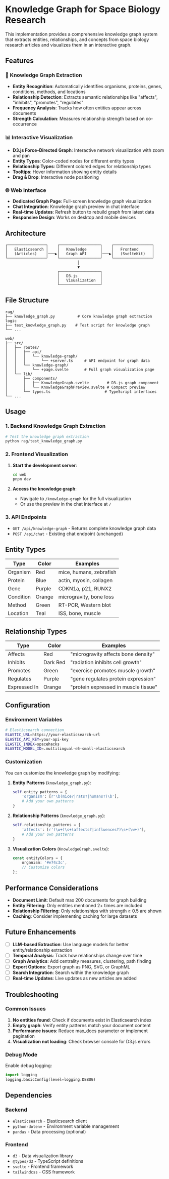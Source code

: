 # Knowledge Graph for Space Biology Research

This implementation provides a comprehensive knowledge graph system that extracts entities, relationships, and concepts from space biology research articles and visualizes them in an interactive graph.

## Features

### 🧠 Knowledge Graph Extraction
- **Entity Recognition**: Automatically identifies organisms, proteins, genes, conditions, methods, and locations
- **Relationship Detection**: Extracts semantic relationships like "affects", "inhibits", "promotes", "regulates"
- **Frequency Analysis**: Tracks how often entities appear across documents
- **Strength Calculation**: Measures relationship strength based on co-occurrence

### 📊 Interactive Visualization
- **D3.js Force-Directed Graph**: Interactive network visualization with zoom and pan
- **Entity Types**: Color-coded nodes for different entity types
- **Relationship Types**: Different colored edges for relationship types
- **Tooltips**: Hover information showing entity details
- **Drag & Drop**: Interactive node positioning

### 🌐 Web Interface
- **Dedicated Graph Page**: Full-screen knowledge graph visualization
- **Chat Integration**: Knowledge graph preview in chat interface
- **Real-time Updates**: Refresh button to rebuild graph from latest data
- **Responsive Design**: Works on desktop and mobile devices

## Architecture

```
┌─────────────────┐    ┌──────────────────┐    ┌─────────────────┐
│   Elasticsearch │    │   Knowledge      │    │   Frontend      │
│   (Articles)    │───▶│   Graph API      │───▶│   (SvelteKit)   │
└─────────────────┘    └──────────────────┘    └─────────────────┘
                                │
                                ▼
                       ┌──────────────────┐
                       │   D3.js          │
                       │   Visualization  │
                       └──────────────────┘
```

## File Structure

```
rag/
├── knowledge_graph.py          # Core knowledge graph extraction logic
├── test_knowledge_graph.py    # Test script for knowledge graph
└── ...

web/
├── src/
│   ├── routes/
│   │   ├── api/
│   │   │   └── knowledge-graph/
│   │   │       └── +server.ts     # API endpoint for graph data
│   │   └── knowledge-graph/
│   │       └── +page.svelte       # Full graph visualization page
│   └── lib/
│       ├── components/
│       │   ├── KnowledgeGraph.svelte        # D3.js graph component
│       │   └── KnowledgeGraphPreview.svelte # Compact preview
│       └── types.ts                        # TypeScript interfaces
└── ...
```

## Usage

### 1. Backend Knowledge Graph Extraction

```python
# Test the knowledge graph extraction
python rag/test_knowledge_graph.py
```

### 2. Frontend Visualization

1. **Start the development server**:
   ```bash
   cd web
   pnpm dev
   ```

2. **Access the knowledge graph**:
   - Navigate to `/knowledge-graph` for the full visualization
   - Or use the preview in the chat interface at `/`

### 3. API Endpoints

- `GET /api/knowledge-graph` - Returns complete knowledge graph data
- `POST /api/chat` - Existing chat endpoint (unchanged)

## Entity Types

| Type | Color | Examples |
|------|-------|----------|
| Organism | Red | mice, humans, zebrafish |
| Protein | Blue | actin, myosin, collagen |
| Gene | Purple | CDKN1a, p21, RUNX2 |
| Condition | Orange | microgravity, bone loss |
| Method | Green | RT-PCR, Western blot |
| Location | Teal | ISS, bone, muscle |

## Relationship Types

| Type | Color | Examples |
|------|-------|----------|
| Affects | Red | "microgravity affects bone density" |
| Inhibits | Dark Red | "radiation inhibits cell growth" |
| Promotes | Green | "exercise promotes muscle growth" |
| Regulates | Purple | "gene regulates protein expression" |
| Expressed In | Orange | "protein expressed in muscle tissue" |

## Configuration

### Environment Variables

```bash
# Elasticsearch connection
ELASTIC_URL=https://your-elasticsearch-url
ELASTIC_API_KEY=your-api-key
ELASTIC_INDEX=spacehacks
ELASTIC_MODEL_ID=.multilingual-e5-small-elasticsearch
```

### Customization

You can customize the knowledge graph by modifying:

1. **Entity Patterns** (`knowledge_graph.py`):
   ```python
   self.entity_patterns = {
       'organism': [r'\b(mice?|rats?|humans?)\b'],
       # Add your own patterns
   }
   ```

2. **Relationship Patterns** (`knowledge_graph.py`):
   ```python
   self.relationship_patterns = {
       'affects': [r'(\w+)\s+(affects?|influences?)\s+(\w+)'],
       # Add your own patterns
   }
   ```

3. **Visualization Colors** (`KnowledgeGraph.svelte`):
   ```typescript
   const entityColors = {
       organism: '#e74c3c',
       // Customize colors
   };
   ```

## Performance Considerations

- **Document Limit**: Default max 200 documents for graph building
- **Entity Filtering**: Only entities mentioned 2+ times are included
- **Relationship Filtering**: Only relationships with strength ≥ 0.5 are shown
- **Caching**: Consider implementing caching for large datasets

## Future Enhancements

- [ ] **LLM-based Extraction**: Use language models for better entity/relationship extraction
- [ ] **Temporal Analysis**: Track how relationships change over time
- [ ] **Graph Analytics**: Add centrality measures, clustering, path finding
- [ ] **Export Options**: Export graph as PNG, SVG, or GraphML
- [ ] **Search Integration**: Search within the knowledge graph
- [ ] **Real-time Updates**: Live updates as new articles are added

## Troubleshooting

### Common Issues

1. **No entities found**: Check if documents exist in Elasticsearch index
2. **Empty graph**: Verify entity patterns match your document content
3. **Performance issues**: Reduce max_docs parameter or implement pagination
4. **Visualization not loading**: Check browser console for D3.js errors

### Debug Mode

Enable debug logging:
```python
import logging
logging.basicConfig(level=logging.DEBUG)
```

## Dependencies

### Backend
- `elasticsearch` - Elasticsearch client
- `python-dotenv` - Environment variable management
- `pandas` - Data processing (optional)

### Frontend
- `d3` - Data visualization library
- `@types/d3` - TypeScript definitions
- `svelte` - Frontend framework
- `tailwindcss` - CSS framework
